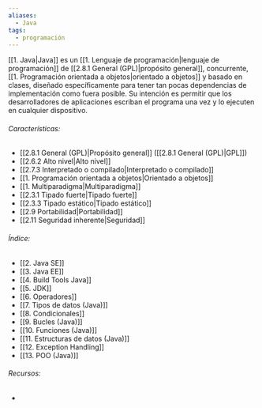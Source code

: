 ```yaml
---
aliases:
  - Java
tags:
  - programación
---
```

[[1. Java|Java]] es un [[1. Lenguaje de programación|lenguaje de programación]] de [[2.8.1 General (GPL)|propósito general]], concurrente, [[1. Programación orientada a objetos|orientado a objetos]] y basado en clases, diseñado específicamente para tener tan pocas dependencias de implementación como fuera posible. Su intención es permitir que los desarrolladores de aplicaciones escriban el programa una vez y lo ejecuten en cualquier dispositivo.

###### Características:

- [[2.8.1 General (GPL)|Propósito general]] ([[2.8.1 General (GPL)|GPL]])
- [[2.6.2 Alto nivel|Alto nivel]]
- [[2.7.3 Interpretado o compilado|Interpretado o compilado]]
- [[1. Programación orientada a objetos|Orientado a objetos]]
- [[1. Multiparadigma|Multiparadigma]]
- [[2.3.1 Tipado fuerte|Tipado fuerte]]
- [[2.3.3 Tipado estático|Tipado estático]]
- [[2.9 Portabilidad|Portabilidad]]
- [[2.11 Seguridad inherente|Seguridad]]

###### Índice: 

- [[2. Java SE]]
- [[3. Java EE]]
- [[4. Build Tools Java]]
- [[5. JDK]]
- [[6. Operadores]]
- [[7. Tipos de datos (Java)]]
- [[8. Condicionales]]
- [[9. Bucles (Java)]]
- [[10. Funciones (Java)]]
- [[11. Estructuras de datos (Java)]]
- [[12. Exception Handling]]
- [[13. POO (Java)]]
###### Recursos: 

- 
